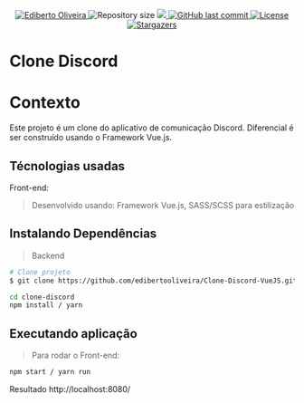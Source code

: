 <p align="center">
<a href="https://www.linkedin.com/in/ediberto-b-oliveira-872926178/">
  <img alt="Ediberto Oliveira" src="https://img.shields.io/badge/Author-Ediberto%20Oliveira-red" />
  </a>
  <img alt="Repository size" src="https://img.shields.io/github/repo-size/edibertooliveira/Clone-Discord-VueJS?color=red">

  <a aria-label="Completed" href="https://edibertooliveira.github.io/Clone-Discord-VueJS/">
    <img src="https://img.shields.io/badge/Project-Clone--Discord--VueJS-red"></img>
  </a>
  <a href="https://github.com/edibertooliveira/Clone-Discord-VueJS/commits/master">
    <img alt="GitHub last commit" src="https://img.shields.io/github/last-commit/edibertooliveira/Clone-Discord-VueJS?color=red">
  </a>

  <a href="https://github.com/edibertooliveira/Clone-Discord-VueJS/master/LICENSE">
    <img alt="License" src="https://img.shields.io/badge/license-MIT-red">
  </a>

   <a href="https://github.com/edibertooliveira/Clone-Discord-VueJS/stargazers">
    <img alt="Stargazers" src="https://img.shields.io/github/stars/edibertooliveira/Clone-Discord-VueJS?color=red">
  </a>
</p>

# Clone Discord

# Contexto
Este projeto é um clone do aplicativo de comunicação Discord. Diferencial é ser construído usando o Framework Vue.js.

## Técnologias usadas

Front-end:
>  Desenvolvido usando: Framework Vue.js, SASS/SCSS para estilização


## Instalando Dependências

> Backend

```bash
# Clone projeto
$ git clone https://github.com/edibertooliveira/Clone-Discord-VueJS.git
```

```bash
cd clone-discord
npm install / yarn
```

## Executando aplicação

> Para rodar o Front-end:

  ```bash
  npm start / yarn run
  ```
  
 Resultado http://localhost:8080/
